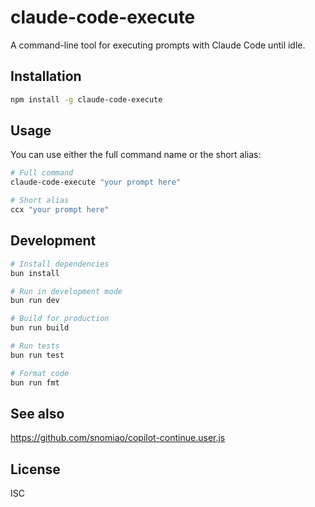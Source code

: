 # claude-code-execute

A command-line tool for executing prompts with Claude Code until idle.

## Installation

```bash
npm install -g claude-code-execute
```

## Usage

You can use either the full command name or the short alias:

```bash
# Full command
claude-code-execute "your prompt here"

# Short alias
ccx "your prompt here"
```

## Development

```bash
# Install dependencies
bun install

# Run in development mode
bun run dev

# Build for production
bun run build

# Run tests
bun run test

# Format code
bun run fmt
```

## See also

https://github.com/snomiao/copilot-continue.user.js

## License

ISC